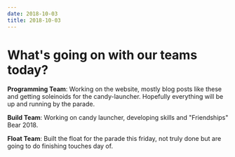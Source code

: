 ```yaml
---
date: 2018-10-03
title: 2018-10-03
---
```


# What's going on with our teams today?

**Programming Team**: Working on the website, mostly blog posts like these and getting soleinoids for the candy-launcher. Hopefully everything will be up and running by the parade.

**Build Team**: Working on candy launcher, developing skills and "Friendships" Bear 2018.

**Float Team**: Built the float for the parade this friday, not truly done but are going to do finishing touches day of.
